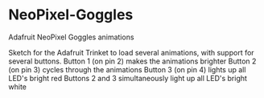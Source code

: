 # NeoPixel-Goggles
Adafruit NeoPixel Goggles animations

Sketch for the Adafruit Trinket to load several animations, with support for several buttons.
Button 1 (on pin 2) makes the animations brighter
Button 2 (on pin 3) cycles through the animations
Button 3 (on pin 4) lights up all LED's bright red
Buttons 2 and 3 simultaneously light up all LED's bright white